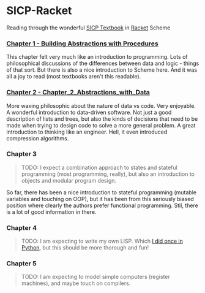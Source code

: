 # SICP-Racket

Reading through the wonderful [SICP Textbook](https://mitpress.mit.edu/sites/default/files/sicp/full-text/book/book.html) in [Racket](https://racket-lang.org/) Scheme


### [Chapter 1 - Building Abstractions with Procedures](Chapter_1_Abstractions_with_Procedures)

This chapter felt very much like an introduction to programming. Lots of philosophical discussions of the differences between data and logic - things of that sort. But there is also a nice introduction to Scheme here. And it was all a joy to read (most textbooks aren't this readable).

### [Chapter 2 - Chapter_2_Abstractions_with_Data](Chapter_2_Abstractions_with_Data)

More waxing philosophic about the nature of data vs code. Very enjoyable. A wonderful introduction to data-driven software. Not just a good description of lists and trees, but also the kinds of decisions that need to be made when trying to design code to solve a more general problem. A great introduction to thinking like an engineer. Hell, it even introduced compression algorithms.

### Chapter 3

> TODO: I expect a combination approach to states and stateful programming (most programming, really), but also an introduction to objects and modular program design.

So far, there has been a nice introduction to stateful programming (mutable variables and touching on OOP), but it has been from this seriously biased position where clearly the authors prefer functional programming.  Stil, there is a lot of good information in there.

### Chapter 4

> TODO: I am expecting to write my own LISP. Which [I did once in Python](https://github.com/theJollySin/slowloris), but this should be more thorough and fun!

### Chapter 5

> TODO: I am expecting to model simple computers (register machines), and maybe touch on compilers.
